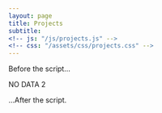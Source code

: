 ```yaml
---
layout: page
title: Projects
subtitle: 
<!-- js: "/js/projects.js" -->
<!-- css: "/assets/css/projects.css" -->
---
```


<html>
<body>


  <p>Before the script...</p>
  <div id="container">
    <div id="output">NO DATA 2</div>
  </div>

  <script src="https://ajax.googleapis.com/ajax/libs/jquery/2.1.1/jquery.min.js"></script>


  <script>
    var url = "http://danieltobon43.pythonanywhere.com/projects";

    $.ajax({
      method: "GET",
      cache: false,
      url: url,
      success: function(data) {
        document.getElementById('output').innerHTML = data.total;
      },
      error: function(error) {
        //What do you want to do with the error?
        document.getElementById('output').innerHTML = "something wrong!";
      },
    });

</script>

  <p>...After the script.</p>

</body>

</html>